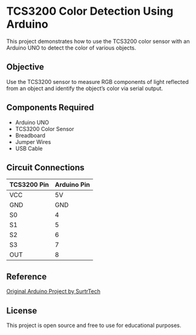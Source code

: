 # TCS3200 Color Detection Using Arduino

This project demonstrates how to use the TCS3200 color sensor with an Arduino UNO to detect the color of various objects.

## Objective
Use the TCS3200 sensor to measure RGB components of light reflected from an object and identify the object’s color via serial output.

## Components Required
- Arduino UNO
- TCS3200 Color Sensor
- Breadboard
- Jumper Wires
- USB Cable

## Circuit Connections
| TCS3200 Pin | Arduino Pin |
|------------|-------------|
| VCC        | 5V          |
| GND        | GND         |
| S0         | 4           |
| S1         | 5           |
| S2         | 6           |
| S3         | 7           |
| OUT        | 8           |



## Reference
[Original Arduino Project by SurtrTech](https://projecthub.arduino.cc/SurtrTech/color-detection-using-tcs3200230-a1e463)

## License
This project is open source and free to use for educational purposes.
